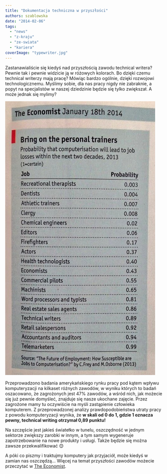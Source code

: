 ```yaml
---
title: "Dokumentacja techniczna w przyszłości"
authors: szablowska
date: "2014-02-06"
tags:
  - "news"
  - "z-kraju"
  - "ze-swiata"
  - "kariera"
coverImage: "typewriter.jpg"
---
```


Zastanawialiście się kiedyś nad przyszłością zawodu technical writera? Pewnie
tak i pewnie widzicie ją w różowych kolorach. Bo dzięki czemu technical writerzy
mają pracę? Mówiąc bardzo ogólnie, dzięki rozwojowi technologicznemu. Myślimy
sobie, dla nas pracy nigdy nie zabraknie, a popyt na specjalistów w naszej
dziedzinie będzie się tylko zwiększał. A może jednak się mylimy?

<!--truncate-->

![The Economist](images/economist.jpg)

Przeprowadzono badania amerykańskiego rynku pracy pod kątem wpływu
komputeryzacji na kilkaset różnych zawodów, w wyniku których to badań
oszacowano, że zagrożonych jest 47% zawodów, a wśród nich, jak możecie się już
pewnie domyśleć, znajduje się nasze ukochane zajęcie. Przez zagrożone mamy tu
oczywiście na myśli zastąpienie człowieka komputerem. Z przeprowadzonej analizy
prawdopodobieństwa utraty pracy z powodu komputeryzacji wynika, że **w skali od
0 do 1, gdzie 1 oznacza pewny, technical writing otrzymał 0,89 punktu!**

Na szczęście jest jakieś światełko w tunelu, oszczędność w jednym sektorze
zwiększy zarobki w innym, a tym samym wygeneruje zapotrzebowanie na nowe
produkty i usługi. Także będzie się można zawsze przekwalifikować 😊

A póki co piszmy i traktujmy komputery jak przyjaciół, może kiedyś w zamian nas
oszczędzą... Więcej na temat przyszłości zawodów możecie przeczytać w
[The Economist](http://www.economist.com/news/briefing/21594264-previous-technological-innovation-has-always-delivered-more-long-run-employment-not-less).
